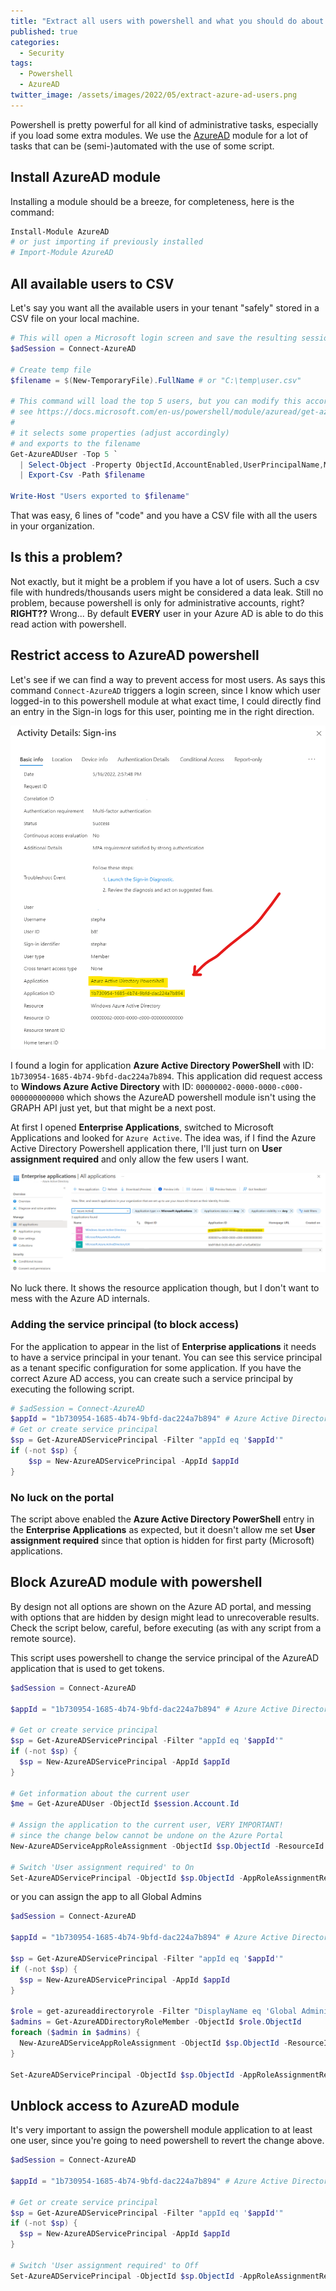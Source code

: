 ```yaml
---
title: "Extract all users with powershell and what you should do about it"
published: true
categories:
  - Security
tags:
  - Powershell
  - AzureAD
twitter_image: /assets/images/2022/05/extract-azure-ad-users.png
---
```


Powershell is pretty powerful for all kind of administrative tasks, especially if you load some extra modules. We use the [AzureAD](https://docs.microsoft.com/en-us/powershell/module/azuread/) module for a lot of tasks that can be (semi-)automated with the use of some script.

<!--more-->

## Install AzureAD module

Installing a module should be a breeze, for completeness, here is the command:

```powershell
Install-Module AzureAD
# or just importing if previously installed
# Import-Module AzureAD
```

## All available users to CSV

Let's say you want all the available users in your tenant "safely" stored in a CSV file on your local machine.

```powershell
# This will open a Microsoft login screen and save the resulting session
$adSession = Connect-AzureAD

# Create temp file
$filename = $(New-TemporaryFile).FullName # or "C:\temp\user.csv"

# This command will load the top 5 users, but you can modify this accordingly
# see https://docs.microsoft.com/en-us/powershell/module/azuread/get-azureaduser
#
# it selects some properties (adjust accordingly)
# and exports to the filename
Get-AzureADUser -Top 5 `
  | Select-Object -Property ObjectId,AccountEnabled,UserPrincipalName,Mail,GivenName,Surname,DisplayName `
  | Export-Csv -Path $filename

Write-Host "Users exported to $filename"
```

That was easy, 6 lines of "code" and you have a CSV file with all the users in your organization.

## Is this a problem?

Not exactly, but it might be a problem if you have a lot of users. Such a csv file with hundreds/thousands users might be considered a data leak.
Still no problem, because powershell is only for administrative accounts, right? **RIGHT??** Wrong... By default **EVERY** user in your Azure AD is able to do this read action with powershell.

## Restrict access to AzureAD powershell

Let's see if we can find a way to prevent access for most users. As says this command `Connect-AzureAD` triggers a login screen, since I know which user logged-in to this powershell module at what exact time, I could directly find an entry in the Sign-in logs for this user, pointing me in the right direction.

![Azure AD Powershell - Sign-in log](/assets/images/2022/05/powershell-azure-ad-signin.png)

I found a login for application **Azure Active Directory PowerShell** with ID: `1b730954-1685-4b74-9bfd-dac224a7b894`.
This application did request access to **Windows Azure Active Directory** with ID: `00000002-0000-0000-c000-000000000000` which shows the AzureAD powershell module isn't using the GRAPH API just yet, but that might be a next post.

At first I opened **Enterprise Applications**, switched to Microsoft Applications and looked for `Azure Active`. The idea was, if I find the Azure Active Directory Powershell application there, I'll just turn on **User assignment required** and only allow the few users I want.

![Azure AD Powershell - Not found](/assets/images/2022/05/powershell-azure-ad-application.png)

No luck there. It shows the resource application though, but I don't want to mess with the Azure AD internals.

### Adding the service principal (to block access)

For the application to appear in the list of **Enterprise applications** it needs to have a service principal in your tenant. You can see this service principal as a tenant specific configuration for some application. If you have the correct Azure AD access, you can create such a service principal by executing the following script.

```powershell
# $adSession = Connect-AzureAD
$appId = "1b730954-1685-4b74-9bfd-dac224a7b894" # Azure Active Directory Powershell
# Get or create service principal
$sp = Get-AzureADServicePrincipal -Filter "appId eq '$appId'"
if (-not $sp) {
    $sp = New-AzureADServicePrincipal -AppId $appId
}
```

### No luck on the portal

The script above enabled the **Azure Active Directory PowerShell** entry in the **Enterprise Applications** as expected, but it doesn't allow me set **User assignment required** since that option is hidden for first party (Microsoft) applications.

## Block AzureAD module with powershell

By design not all options are shown on the Azure AD portal, and messing with options that are hidden by design might lead to unrecoverable results.
Check the script below, careful, before executing (as with any script from a remote source).

This script uses powershell to change the service principal of the AzureAD application that is used to get tokens.

```powershell
$adSession = Connect-AzureAD

$appId = "1b730954-1685-4b74-9bfd-dac224a7b894" # Azure Active Directory Powershell

# Get or create service principal
$sp = Get-AzureADServicePrincipal -Filter "appId eq '$appId'"
if (-not $sp) {
  $sp = New-AzureADServicePrincipal -AppId $appId
}

# Get information about the current user
$me = Get-AzureADUser -ObjectId $session.Account.Id

# Assign the application to the current user, VERY IMPORTANT!
# since the change below cannot be undone on the Azure Portal
New-AzureADServiceAppRoleAssignment -ObjectId $sp.ObjectId -ResourceId $sp.ObjectId -Id ([Guid]::Empty.ToString()) -PrincipalId $me.ObjectId

# Switch 'User assignment required' to On
Set-AzureADServicePrincipal -ObjectId $sp.ObjectId -AppRoleAssignmentRequired $true
```

or you can assign the app to all Global Admins

```powershell
$adSession = Connect-AzureAD

$appId = "1b730954-1685-4b74-9bfd-dac224a7b894" # Azure Active Directory Powershell

$sp = Get-AzureADServicePrincipal -Filter "appId eq '$appId'"
if (-not $sp) {
  $sp = New-AzureADServicePrincipal -AppId $appId
}

$role = get-azureaddirectoryrole -Filter "DisplayName eq 'Global Administrator'"
$admins = Get-AzureADDirectoryRoleMember -ObjectId $role.ObjectId
foreach ($admin in $admins) {
  New-AzureADServiceAppRoleAssignment -ObjectId $sp.ObjectId -ResourceId $sp.ObjectId -Id ([Guid]::Empty.ToString()) -PrincipalId $admin.ObjectId
}

Set-AzureADServicePrincipal -ObjectId $sp.ObjectId -AppRoleAssignmentRequired $true
```

## Unblock access to AzureAD module

It's very important to assign the powershell module application to at least one user, since you're going to need powershell to revert the change above.

```powershell
$adSession = Connect-AzureAD

$appId = "1b730954-1685-4b74-9bfd-dac224a7b894" # Azure Active Directory Powershell

# Get or create service principal
$sp = Get-AzureADServicePrincipal -Filter "appId eq '$appId'"
if (-not $sp) {
  $sp = New-AzureADServicePrincipal -AppId $appId
}

# Switch 'User assignment required' to Off
Set-AzureADServicePrincipal -ObjectId $sp.ObjectId -AppRoleAssignmentRequired $false
```
